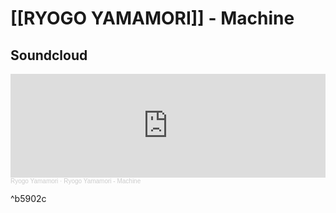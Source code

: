 # [[RYOGO YAMAMORI]] - Machine

## Soundcloud
<iframe width="100%" height="166" scrolling="no" frameborder="no" allow="autoplay" src="https://w.soundcloud.com/player/?url=https%3A//api.soundcloud.com/tracks/613960929&color=%23ff5500&auto_play=false&hide_related=false&show_comments=true&show_user=true&show_reposts=false&show_teaser=true"></iframe><div style="font-size: 10px; color: #cccccc;line-break: anywhere;word-break: normal;overflow: hidden;white-space: nowrap;text-overflow: ellipsis; font-family: Interstate,Lucida Grande,Lucida Sans Unicode,Lucida Sans,Garuda,Verdana,Tahoma,sans-serif;font-weight: 100;"><a href="https://soundcloud.com/ryogoyamamoritracks" title="Ryogo Yamamori" target="_blank" style="color: #cccccc; text-decoration: none;">Ryogo Yamamori</a> · <a href="https://soundcloud.com/ryogoyamamoritracks/ryogo-yamamori-machine" title="Ryogo Yamamori - Machine" target="_blank" style="color: #cccccc; text-decoration: none;">Ryogo Yamamori - Machine</a></div>

^b5902c
